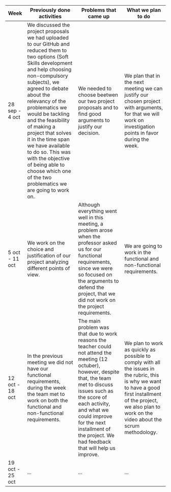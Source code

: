 
| **Week** | **Previously done activities** | **Problems that came up** | **What we plan to do** |
|----------|--------------------------------|---------------------------|------------------------|
| 28 sep - 4 oct | We discussed the project proposals we had uploaded to our GitHub and reduced them to two options (Soft Skills development and help choosing non-compulsory subjects), we agreed to debate about the relevancy of the problematics we would be tackling and the feasibility of making a project that solves it in the time span we have available to do so. This was with the objective of being able to choose which one of the two problematics we are going to work on.| We needed to choose beetwen our two project proposals and to find good arguments to justify our decision. | We plan that in the next meeting we can justify our chosen project with arguments, for that we will work on investigation points in favor during the week.|
| 5 oct - 11 oct | We work on the choice and justification of our project analyzing different points of view.   | Although everything went well in this meeting, a problem arose when the professor asked us for our functional requirements, since we were so focused on the arguments to defend the project, that we did not work on the project requirements. |We are going to work in the functional and non-functional requirements. |
| 12 oct - 18 oct | In the previous meeting we did not have our functional requirements, during the week the team met to work on both the functional and non-functional requirements.   | The main problem was that due to work reasons the teacher could not attend the meeting (12 octuber), however, despite that, the team met to discuss issues such as the score of each activity, and what we could improve for the next installment of the project. We had feedback that will help us improve. |We plan to work as quickly as possible to comply with all the issues in the rubric, this is why we want to have a good first installment of the project, we also plan to work on the video about the scrum methodology. |
| 19 oct - 25 oct | ...   | ... | ... |
